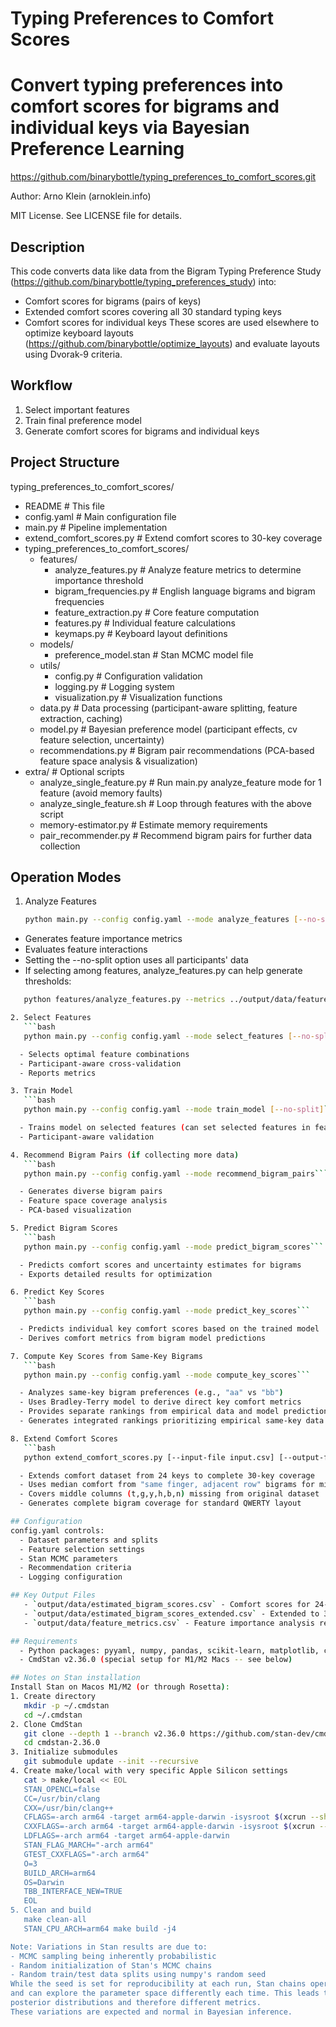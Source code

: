 
# Typing Preferences to Comfort Scores 
Convert typing preferences into comfort scores for bigrams 
and individual keys via Bayesian Preference Learning
================================================================================

https://github.com/binarybottle/typing_preferences_to_comfort_scores.git

Author: Arno Klein (arnoklein.info)

MIT License. See LICENSE file for details.

## Description
This code converts data like data from the Bigram Typing Preference Study 
(https://github.com/binarybottle/typing_preferences_study) into:
- Comfort scores for bigrams (pairs of keys)
- Extended comfort scores covering all 30 standard typing keys
- Comfort scores for individual keys
These scores are used elsewhere to optimize keyboard layouts 
(https://github.com/binarybottle/optimize_layouts) and evaluate 
layouts using Dvorak-9 criteria.

## Workflow
1. Select important features
2. Train final preference model
3. Generate comfort scores for bigrams and individual keys

## Project Structure
typing_preferences_to_comfort_scores/                           
- README                    # This file
- config.yaml               # Main configuration file
- main.py                   # Pipeline implementation
- extend_comfort_scores.py  # Extend comfort scores to 30-key coverage
- typing_preferences_to_comfort_scores/                       
   - features/                  
       - analyze_features.py    # Analyze feature metrics to determine importance threshold
       - bigram_frequencies.py  # English language bigrams and bigram frequencies
       - feature_extraction.py  # Core feature computation
       - features.py            # Individual feature calculations
       - keymaps.py             # Keyboard layout definitions
   - models/                  
       - preference_model.stan  # Stan MCMC model file
   - utils/                     
       - config.py              # Configuration validation
       - logging.py             # Logging system
       - visualization.py       # Visualization functions
   - data.py                  # Data processing (participant-aware splitting, feature extraction, caching)
   - model.py                 # Bayesian preference model (participant effects, cv feature selection, uncertainty)
   - recommendations.py       # Bigram pair recommendations (PCA-based feature space analysis & visualization)
- extra/                    # Optional scripts
  - analyze_single_feature.py # Run main.py analyze_feature mode for 1 feature (avoid memory faults)
  - analyze_single_feature.sh # Loop through features with the above script
  - memory-estimator.py       # Estimate memory requirements   
  - pair_recommender.py       # Recommend bigram pairs for further data collection

## Operation Modes
1. Analyze Features
   ```bash
   python main.py --config config.yaml --mode analyze_features [--no-split]```

  - Generates feature importance metrics
  - Evaluates feature interactions
  - Setting the --no-split option uses all participants' data
  - If selecting among features, analyze_features.py can help generate thresholds:

```bash
   python features/analyze_features.py --metrics ../output/data/feature_metrics.csv```

2. Select Features
   ```bash
   python main.py --config config.yaml --mode select_features [--no-split]```

  - Selects optimal feature combinations
  - Participant-aware cross-validation
  - Reports metrics

3. Train Model
   ```bash
   python main.py --config config.yaml --mode train_model [--no-split]```

  - Trains model on selected features (can set selected features in feature_metrics.csv from step 1)
  - Participant-aware validation

4. Recommend Bigram Pairs (if collecting more data)
   ```bash
   python main.py --config config.yaml --mode recommend_bigram_pairs```

  - Generates diverse bigram pairs
  - Feature space coverage analysis
  - PCA-based visualization

5. Predict Bigram Scores
   ```bash
   python main.py --config config.yaml --mode predict_bigram_scores```

  - Predicts comfort scores and uncertainty estimates for bigrams
  - Exports detailed results for optimization

6. Predict Key Scores
   ```bash
   python main.py --config config.yaml --mode predict_key_scores```

  - Predicts individual key comfort scores based on the trained model
  - Derives comfort metrics from bigram model predictions

7. Compute Key Scores from Same-Key Bigrams
   ```bash
   python main.py --config config.yaml --mode compute_key_scores```

  - Analyzes same-key bigram preferences (e.g., "aa" vs "bb")
  - Uses Bradley-Terry model to derive direct key comfort metrics
  - Provides separate rankings from empirical data and model predictions
  - Generates integrated rankings prioritizing empirical same-key data

8. Extend Comfort Scores
   ```bash
   python extend_comfort_scores.py [--input-file input.csv] [--output-file output.csv]```

  - Extends comfort dataset from 24 keys to complete 30-key coverage
  - Uses median comfort from "same finger, adjacent row" bigrams for missing keys  
  - Covers middle columns (t,g,y,h,b,n) missing from original dataset
  - Generates complete bigram coverage for standard QWERTY layout

## Configuration
config.yaml controls:
  - Dataset parameters and splits
  - Feature selection settings
  - Stan MCMC parameters
  - Recommendation criteria
  - Logging configuration

## Key Output Files
   - `output/data/estimated_bigram_scores.csv` - Comfort scores for 24-key dataset
   - `output/data/estimated_bigram_scores_extended.csv` - Extended to 30-key coverage  
   - `output/data/feature_metrics.csv` - Feature importance analysis results

## Requirements
  - Python packages: pyyaml, numpy, pandas, scikit-learn, matplotlib, cmdstanpy, adjustText, pydantic, tenacity
  - CmdStan v2.36.0 (special setup for M1/M2 Macs -- see below)

## Notes on Stan installation
Install Stan on Macos M1/M2 (or through Rosetta):
1. Create directory
   mkdir -p ~/.cmdstan
   cd ~/.cmdstan
2. Clone CmdStan
   git clone --depth 1 --branch v2.36.0 https://github.com/stan-dev/cmdstan.git cmdstan-2.36.0
   cd cmdstan-2.36.0
3. Initialize submodules
   git submodule update --init --recursive
4. Create make/local with very specific Apple Silicon settings
   cat > make/local << EOL
   STAN_OPENCL=false
   CC=/usr/bin/clang
   CXX=/usr/bin/clang++
   CFLAGS=-arch arm64 -target arm64-apple-darwin -isysroot $(xcrun --show-sdk-path)
   CXXFLAGS=-arch arm64 -target arm64-apple-darwin -isysroot $(xcrun --show-sdk-path)
   LDFLAGS=-arch arm64 -target arm64-apple-darwin
   STAN_FLAG_MARCH="-arch arm64"
   GTEST_CXXFLAGS="-arch arm64"
   O=3
   BUILD_ARCH=arm64
   OS=Darwin
   TBB_INTERFACE_NEW=TRUE
   EOL
5. Clean and build
   make clean-all
   STAN_CPU_ARCH=arm64 make build -j4

Note: Variations in Stan results are due to:
- MCMC sampling being inherently probabilistic
- Random initialization of Stan's MCMC chains
- Random train/test data splits using numpy's random seed
While the seed is set for reproducibility at each run, Stan chains operate independently 
and can explore the parameter space differently each time. This leads to slightly different 
posterior distributions and therefore different metrics.
These variations are expected and normal in Bayesian inference.
